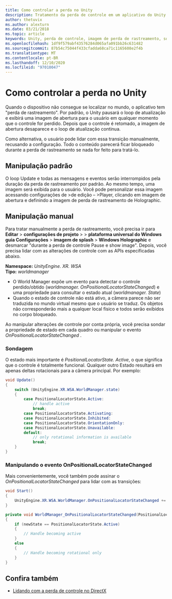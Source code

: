 ```yaml
---
title: Como controlar a perda no Unity
description: Tratamento da perda de controle em um aplicativo do Unity.
author: thetuvix
ms.author: alexturn
ms.date: 03/21/2018
ms.topic: article
keywords: Unity, perda de controle, imagem de perda de rastreamento, sondagem, headset de realidade misturada, headset de realidade mista do Windows, headset de realidade virtual
ms.openlocfilehash: 1df9f579abf43576284d065afa091bb26c631482
ms.sourcegitcommit: 87b54c75044f433cfadda68ca71c1165608e2f4b
ms.translationtype: MT
ms.contentlocale: pt-BR
ms.lasthandoff: 12/10/2020
ms.locfileid: "97010047"
---
```

# <a name="tracking-loss-in-unity"></a>Como controlar a perda no Unity

Quando o dispositivo não consegue se localizar no mundo, o aplicativo tem "perda de rastreamento". Por padrão, o Unity pausará o loop de atualização e exibirá uma imagem de abertura para o usuário em qualquer momento que o controle for perdido. Depois que o controle é retomado, a imagem de abertura desaparece e o loop de atualização continua.

Como alternativa, o usuário pode lidar com essa transição manualmente, recusando a configuração. Todo o conteúdo parecerá ficar bloqueado durante a perda de rastreamento se nada for feito para tratá-lo.

## <a name="default-handling"></a>Manipulação padrão

O loop Update e todas as mensagens e eventos serão interrompidos pela duração da perda de rastreamento por padrão. Ao mesmo tempo, uma imagem será exibida para o usuário. Você pode personalizar essa imagem acessando configurações de >de edição – >Player, clicando em imagem de abertura e definindo a imagem de perda de rastreamento de Holographic.

## <a name="manual-handling"></a>Manipulação manual

Para tratar manualmente a perda de rastreamento, você precisa ir para **Editar**  >  **configurações de projeto**  >    >  **plataforma universal do Windows guia Configurações**  >  **imagem de splash**  >  **Windows Holographic** e desmarcar "durante a perda de controle Pause e show image". Depois, você precisa lidar com as alterações de controle com as APIs especificadas abaixo.

**Namespace:** *UnityEngine. XR. WSA*<br>
**Tipo:** *worldmanager*

* O World Manager expõe um evento para detectar o controle perdido/obtido (*worldmanager. OnPositionalLocatorStateChanged*) e uma propriedade para consultar o estado atual (*worldmanager. State*)
* Quando o estado de controle não está ativo, a câmera parece não ser traduzida no mundo virtual mesmo que o usuário se traduz. Os objetos não corresponderão mais a qualquer local físico e todos serão exibidos no corpo bloqueado.

Ao manipular alterações de controle por conta própria, você precisa sondar a propriedade de estado em cada quadro ou manipular o evento *OnPositionalLocatorStateChanged* .

### <a name="polling"></a>Sondagem

O estado mais importante é *PositionalLocatorState. Active*, o que significa que o controle é totalmente funcional. Qualquer outro Estado resultará em apenas deltas rotacionais para a câmera principal. Por exemplo:

```cs
void Update()
{
    switch (UnityEngine.XR.WSA.WorldManager.state)
    {
        case PositionalLocatorState.Active:
            // handle active
            break;
        case PositionalLocatorState.Activating:
        case PositionalLocatorState.Inhibited:
        case PositionalLocatorState.OrientationOnly:
        case PositionalLocatorState.Unavailable:
        default:
            // only rotational information is available
            break;
    }
}
```

### <a name="handling-the-onpositionallocatorstatechanged-event"></a>Manipulando o evento OnPositionalLocatorStateChanged

Mais convenientemente, você também pode assinar o *OnPositionalLocatorStateChanged* para lidar com as transições:

```cs
void Start()
{
    UnityEngine.XR.WSA.WorldManager.OnPositionalLocatorStateChanged += WorldManager_OnPositionalLocatorStateChanged;
}

private void WorldManager_OnPositionalLocatorStateChanged(PositionalLocatorState oldState, PositionalLocatorState newState)
{
    if (newState == PositionalLocatorState.Active)
    {
        // Handle becoming active
    }
    else
    {
        // Handle becoming rotational only
    }
}
```

## <a name="see-also"></a>Confira também
* [Lidando com a perda de controle no DirectX](../native/coordinate-systems-in-directx.md#handling-tracking-loss)

